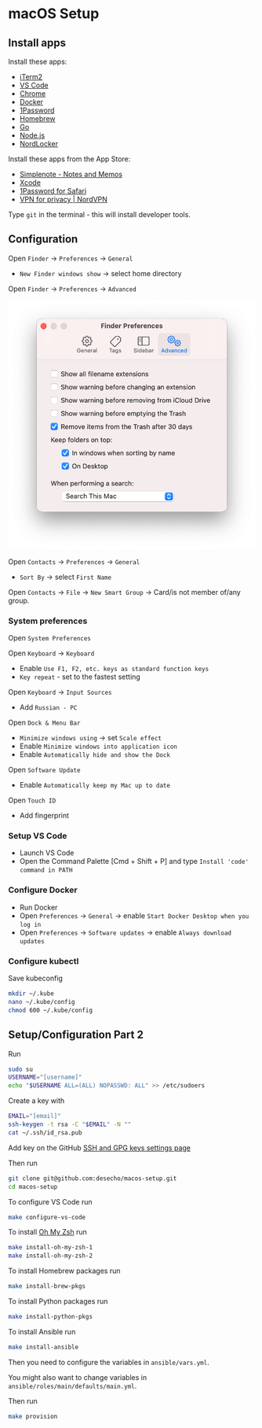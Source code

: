 # macOS Setup

## Install apps

Install these apps:

* [iTerm2](http://www.iterm2.com/)
* [VS Code](https://code.visualstudio.com/)
* [Chrome](https://www.google.com/intl/en/chrome/browser/)
* [Docker](https://docs.docker.com/engine/install/)
* [1Password](https://1password.com/)
* [Homebrew](http://brew.sh/)
* [Go](https://go.dev/dl/)
* [Node.js](https://nodejs.org/en/)
* [NordLocker](https://nordlocker.com/download/mac/)

Install these apps from the App Store:

* [Simplenote - Notes and Memos](https://apps.apple.com/ca/app/simplenote-notes-and-memos/id692867256?mt=12)
* [Xcode](https://apps.apple.com/ca/app/xcode/id497799835?mt=12)
* [1Password for Safari](https://apps.apple.com/ca/app/1password-for-safari/id1569813296?mt=12)
* [VPN for privacy | NordVPN](https://apps.apple.com/ca/app/vpn-for-privacy-nordvpn/id905953485)

Type `git` in the terminal - this will install developer tools.

## Configuration

Open `Finder` → `Preferences` → `General`

* `New Finder windows show` → select home directory

Open `Finder` → `Preferences` → `Advanced`

![Finder preferences advanced](images/finder-preferences-advanced.png)

Open `Contacts` → `Preferences` → `General`

* `Sort By` → select `First Name`

Open `Contacts` → `File` → `New Smart Group` → Card/is not member of/any group.

### System preferences

Open `System Preferences`

Open `Keyboard` → `Keyboard`

* Enable `Use F1, F2, etc. keys as standard function keys`
* `Key repeat` - set to the fastest setting

Open `Keyboard` → `Input Sources`

* Add `Russian - PC`

Open `Dock & Menu Bar`

* `Minimize windows using` → set `Scale effect`
* Enable `Minimize windows into application icon`
* Enable `Automatically hide and show the Dock`

Open `Software Update`

* Enable `Automatically keep my Mac up to date`

Open `Touch ID`

* Add fingerprint

### Setup VS Code

* Launch VS Code
* Open the Command Palette [Cmd + Shift + P] and type `Install 'code' command in PATH`

### Configure Docker

* Run Docker
* Open `Preferences` → `General` → enable `Start Docker Desktop when you log in`
* Open `Preferences` → `Software updates` → enable `Always download updates`

### Configure kubectl

Save kubeconfig

```bash
mkdir ~/.kube
nano ~/.kube/config
chmod 600 ~/.kube/config
```

## Setup/Configuration Part 2

Run

```bash
sudo su
USERNAME="[username]"
echo "$USERNAME ALL=(ALL) NOPASSWD: ALL" >> /etc/sudoers
```

Create a key with

```bash
EMAIL="[email]"
ssh-keygen -t rsa -C "$EMAIL" -N ""
cat ~/.ssh/id_rsa.pub
```

Add key on the GitHub [SSH and GPG keys settings page](https://github.com/settings/keys)

Then run

```bash
git clone git@github.com:desecho/macos-setup.git
cd macos-setup
```

To configure VS Code run

```bash
make configure-vs-code
```

To install [Oh My Zsh](https://github.com/robbyrussell/oh-my-zsh) run

```bash
make install-oh-my-zsh-1
make install-oh-my-zsh-2
```

To install Homebrew packages run

```bash
make install-brew-pkgs
```

To install Python packages run

```bash
make install-python-pkgs
```

To install Ansible run

```bash
make install-ansible
```

Then you need to configure the variables in `ansible/vars.yml`.

You might also want to change variables in `ansible/roles/main/defaults/main.yml`.

Then run

```bash
make provision
```
